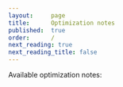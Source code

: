 ```yaml
---
layout:     page
title:      Optimization notes
published:  true
order:      /
next_reading: true
next_reading_title: false
---
```


Available optimization notes: